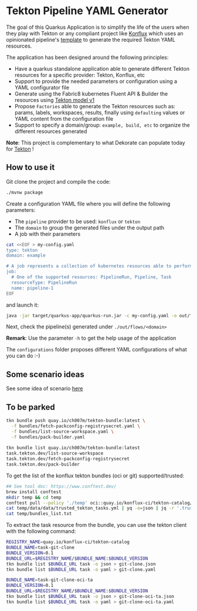 # Tekton Pipeline YAML Generator

The goal of this Quarkus Application is to simplify the life of the users when they play with Tekton or any compliant project like [Konflux](https://konflux-ci.dev/) which uses an opinionated pipeline's [template](https://github.com/konflux-ci/build-definitions/blob/main/pipelines/template-build/template-build.yaml) to generate the required Tekton YAML
resources.

The application has been designed around the following principles:

- Have a quarkus standalone application able to generate different Tekton resources for a specific provider: Tekton, Konflux, etc
- Support to provide the needed parameters or configuration using a YAML configurator file
- Generate using the Fabric8 kubernetes Fluent API & Builder the resources using [Tekton model v1](https://github.com/fabric8io/kubernetes-client/tree/main/extensions/tekton/model-v1/)
- Propose `Factories` able to generate the Tekton resources such as: params, labels, workspaces, results, finally using `defaulting` values or YAML content from the configuration file
- Support to specify a domain/group: `example, build, etc` to organize the different resources generated

**Note**: This project is complementary to what Dekorate can populate today for [Tekton](https://github.com/dekorateio/dekorate/tree/main/annotations/tekton-annotations) !

## How to use it

Git clone the project and compile the code:

```bash
./mvnw package
```

Create a configuration YAML file where you will define the following parameters:
 - The `pipeline` provider to be used: `konflux` or `tekton`
 - The `domain` to group the generated files under the output path
 - A job with their parameters
```bash
cat <<EOF > my-config.yaml
type: tekton
domain: example

# A job represents a collection of kubernetes resources able to perform different tasks, steps
job:
  # One of the supported resources: PipelineRun, Pipeline, Task
  resourceType: PipelineRun
  name: pipeline-1
EOF
```
and launch it:
```bash
java -jar target/quarkus-app/quarkus-run.jar -c my-config.yaml -o out/flows
```  

Next, check the pipeline(s) generated under `./out/flows/<domain>`

**Remark**: Use the parameter `-h` to get the help usage of the application

The `configurations` folder proposes different YAML configurations of what you can do :-)

## Some scenario ideas

See some idea of scenario [here](SCENARIO.md)

## To be parked

```bash
tkn bundle push quay.io/ch007m/tekton-bundle:latest \
  -f bundles/fetch-packconfig-registrysecret.yaml \
  -f bundles/list-source-workspace.yaml \
  -f bundles/pack-builder.yaml
  
tkn bundle list quay.io/ch007m/tekton-bundle:latest     
task.tekton.dev/list-source-workspace
task.tekton.dev/fetch-packconfig-registrysecret
task.tekton.dev/pack-builder
```

To get the list of the konflux tekton bundles (oci or git) supported/trusted:
```bash
## See tool doc: https://www.conftest.dev/
brew install conftest
mkdir temp && cd temp
conftest pull --policy './temp' oci::quay.io/konflux-ci/tekton-catalog/data-acceptable-bundles:latest
cat temp/data/data/trusted_tekton_tasks.yml | yq -o=json | jq -r '.trusted_tasks | keys[]' > temp/bundles_list.txt
cat temp/bundles_list.txt
```
To extract the task resource from the bundle, you can use the tekton client with the following command:
```bash
REGISTRY_NAME=quay.io/konflux-ci/tekton-catalog
BUNDLE_NAME=task-git-clone
BUNDLE_VERSION=0.1
BUNDLE_URL=$REGISTRY_NAME/$BUNDLE_NAME:$BUNDLE_VERSION
tkn bundle list $BUNDLE_URL task -o json > git-clone.json
tkn bundle list $BUNDLE_URL task -o yaml > git-clone.yaml

BUNDLE_NAME=task-git-clone-oci-ta
BUNDLE_VERSION=0.1
BUNDLE_URL=$REGISTRY_NAME/$BUNDLE_NAME:$BUNDLE_VERSION
tkn bundle list $BUNDLE_URL task -o json > git-clone-oci-ta.json
tkn bundle list $BUNDLE_URL task -o yaml > git-clone-oci-ta.yaml
```




